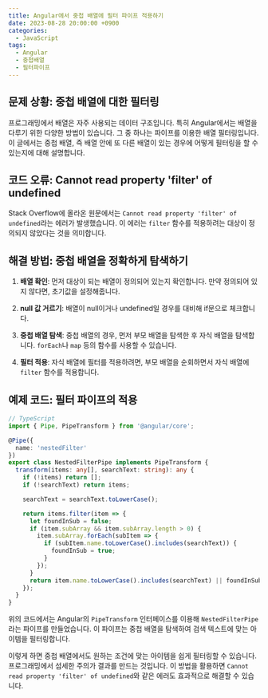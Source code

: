 ```yaml
---
title: Angular에서 중첩 배열에 필터 파이프 적용하기
date: 2023-08-28 20:00:00 +0900
categories:
  - JavaScript
tags:
  - Angular
  - 중첩배열
  - 필터파이프
---
```


## 문제 상황: 중첩 배열에 대한 필터링

프로그래밍에서 배열은 자주 사용되는 데이터 구조입니다. 특히 Angular에서는 배열을 다루기 위한 다양한 방법이 있습니다. 그 중 하나는 파이프를 이용한 배열 필터링입니다. 이 글에서는 중첩 배열, 즉 배열 안에 또 다른 배열이 있는 경우에 어떻게 필터링을 할 수 있는지에 대해 설명합니다.

## 코드 오류: Cannot read property 'filter' of undefined

Stack Overflow에 올라온 원문에서는 `Cannot read property 'filter' of undefined`라는 에러가 발생했습니다. 이 에러는 `filter` 함수를 적용하려는 대상이 정의되지 않았다는 것을 의미합니다.

## 해결 방법: 중첩 배열을 정확하게 탐색하기

1. **배열 확인**: 먼저 대상이 되는 배열이 정의되어 있는지 확인합니다. 만약 정의되어 있지 않다면, 초기값을 설정해줍니다.

2. **null 값 거르기**: 배열이 null이거나 undefined일 경우를 대비해 if문으로 체크합니다.

3. **중첩 배열 탐색**: 중첩 배열의 경우, 먼저 부모 배열을 탐색한 후 자식 배열을 탐색합니다. `forEach`나 `map` 등의 함수를 사용할 수 있습니다.

4. **필터 적용**: 자식 배열에 필터를 적용하려면, 부모 배열을 순회하면서 자식 배열에 `filter` 함수를 적용합니다.

## 예제 코드: 필터 파이프의 적용

```typescript
// TypeScript
import { Pipe, PipeTransform } from '@angular/core';

@Pipe({
  name: 'nestedFilter'
})
export class NestedFilterPipe implements PipeTransform {
  transform(items: any[], searchText: string): any {
    if (!items) return [];
    if (!searchText) return items;

    searchText = searchText.toLowerCase();

    return items.filter(item => {
      let foundInSub = false;
      if (item.subArray && item.subArray.length > 0) {
        item.subArray.forEach(subItem => {
          if (subItem.name.toLowerCase().includes(searchText)) {
            foundInSub = true;
          }
        });
      }
      return item.name.toLowerCase().includes(searchText) || foundInSub;
    });
  }
}
```

위의 코드에서는 Angular의 `PipeTransform` 인터페이스를 이용해 `NestedFilterPipe`라는 파이프를 만들었습니다. 이 파이프는 중첩 배열을 탐색하여 검색 텍스트에 맞는 아이템을 필터링합니다.

이렇게 하면 중첩 배열에서도 원하는 조건에 맞는 아이템을 쉽게 필터링할 수 있습니다. 프로그래밍에서 섬세한 주의가 결과를 만드는 것입니다. 이 방법을 활용하면 `Cannot read property 'filter' of undefined`와 같은 에러도 효과적으로 해결할 수 있습니다.